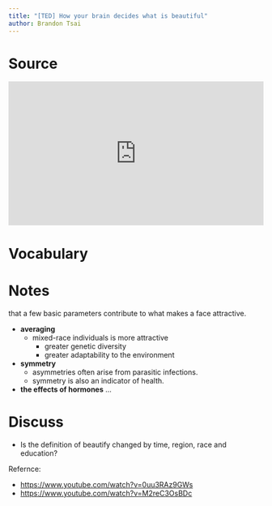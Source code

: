 ```yaml
---
title: "[TED] How your brain decides what is beautiful"
author: Brandon Tsai
---
```


Source
======

<div style="max-width:854px"><div style="position:relative;height:0;padding-bottom:56.25%"><iframe src="https://embed.ted.com/talks/anjan_chatterjee_how_your_brain_decides_what_is_beautiful" width="854" height="480" style="position:absolute;left:0;top:0;width:100%;height:100%" frameborder="0" scrolling="no" allowfullscreen></iframe></div></div>

Vocabulary
========


Notes
======

that a few basic parameters contribute to what makes a face attractive.

- **averaging**
  - mixed-race individuals is more attractive
    - greater genetic diversity
    - greater adaptability to the environment
- **symmetry**
  - asymmetries often arise from parasitic infections.
  - symmetry is also an indicator of health.
- **the effects of hormones**
...

Discuss
=======

- Is the definition of beautify changed by time, region, race and education?


Refernce:
- https://www.youtube.com/watch?v=0uu3RAz9GWs
- https://www.youtube.com/watch?v=M2reC3OsBDc